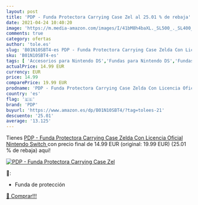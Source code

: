 ```yaml
---
layout: post
title: 'PDP - Funda Protectora Carrying Case Zel al 25.01 % de rebaja'
date: 2021-04-24 10:40:20
image: 'https://m.media-amazon.com/images/I/41bM8h4baXL._SL500_._SL400_.jpg'
comments: true
category: ofertas
author: 'tole.es'
slug: 'B01N10SBT4-es PDP - Funda Protectora Carrying Case Zelda Con Licencia...'
sku: 'B01N10SBT4-es'
tags: [ 'Accesorios para Nintendo DS','Fundas para Nintendo DS','Fundas y almacenamiento para Nintendo DS','Hardware y juegos para Nintendo DS','Sistemas precursores y micro consolas','Videojuegos','nintendo','pdp', ]
actualPrice: 14.99 EUR
currency: EUR
price: 14.99
comparePrice: 19.99 EUR
prodname: 'PDP - Funda Protectora Carrying Case Zelda Con Licencia Oficial  Nintendo Switch '
country: 'es'
flag: '🇪🇸'
brand: 'PDP'
buyurl: 'https://www.amazon.es/dp/B01N10SBT4/?tag=tolees-21'
descuento: '25.01'
average: '13.125'
---
```


Tienes [PDP - Funda Protectora Carrying Case Zelda Con Licencia Oficial  Nintendo Switch ](https://www.amazon.es/dp/B01N10SBT4/?tag=tolees-21) con precio final de  14.99 EUR (original: 19.99 EUR) (25.01 %  de rebaja) aqui!

[![PDP - Funda Protectora Carrying Case Zel](https://m.media-amazon.com/images/I/41bM8h4baXL._SL500_._SL400_.jpg)](https://www.amazon.es/dp/B01N10SBT4/?tag=tolees-21)

🔎:

- Funda de protección

[🛒 Comprar!!!](https://www.amazon.es/dp/B01N10SBT4/?tag=tolees-21)
